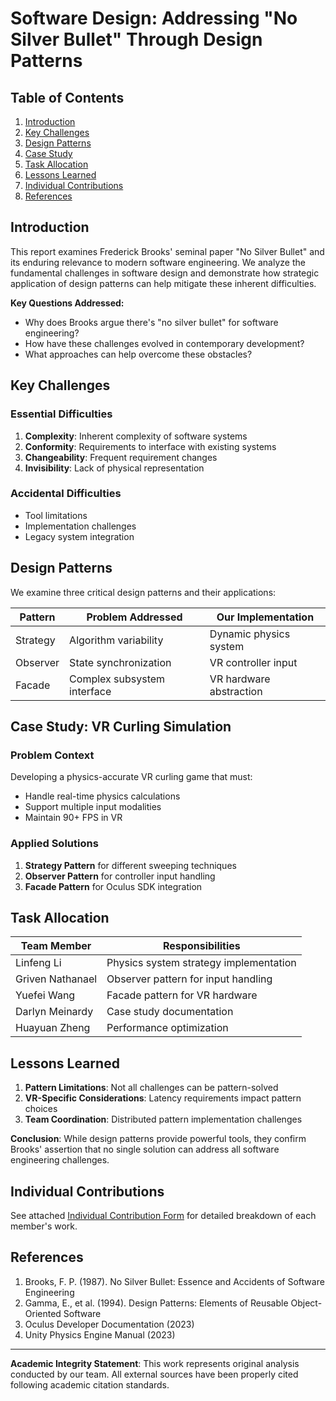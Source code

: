 # Software Design: Addressing "No Silver Bullet" Through Design Patterns


## Table of Contents
1. [Introduction](#introduction)
2. [Key Challenges](#key-challenges)
3. [Design Patterns](#design-patterns)
4. [Case Study](#case-study)
5. [Task Allocation](#task-allocation)
6. [Lessons Learned](#lessons-learned)
7. [Individual Contributions](#individual-contributions)
8. [References](#references)

## Introduction
This report examines Frederick Brooks' seminal paper "No Silver Bullet" and its enduring relevance to modern software engineering. We analyze the fundamental challenges in software design and demonstrate how strategic application of design patterns can help mitigate these inherent difficulties.

**Key Questions Addressed:**
- Why does Brooks argue there's "no silver bullet" for software engineering?
- How have these challenges evolved in contemporary development?
- What approaches can help overcome these obstacles?

## Key Challenges
### Essential Difficulties
1. **Complexity**: Inherent complexity of software systems
2. **Conformity**: Requirements to interface with existing systems
3. **Changeability**: Frequent requirement changes
4. **Invisibility**: Lack of physical representation

### Accidental Difficulties
- Tool limitations
- Implementation challenges
- Legacy system integration

## Design Patterns
We examine three critical design patterns and their applications:

| Pattern | Problem Addressed | Our Implementation |
|---------|-------------------|--------------------|
| Strategy | Algorithm variability | Dynamic physics system |
| Observer | State synchronization | VR controller input |
| Facade | Complex subsystem interface | VR hardware abstraction |

## Case Study: VR Curling Simulation
### Problem Context
Developing a physics-accurate VR curling game that must:
- Handle real-time physics calculations
- Support multiple input modalities
- Maintain 90+ FPS in VR

### Applied Solutions
1. **Strategy Pattern** for different sweeping techniques
2. **Observer Pattern** for controller input handling
3. **Facade Pattern** for Oculus SDK integration

## Task Allocation
| Team Member | Responsibilities |
|-------------|------------------|
| Linfeng Li | Physics system strategy implementation |
| Griven Nathanael | Observer pattern for input handling |
| Yuefei Wang | Facade pattern for VR hardware |
| Darlyn Meinardy | Case study documentation |
| Huayuan Zheng | Performance optimization |

## Lessons Learned
1. **Pattern Limitations**: Not all challenges can be pattern-solved
2. **VR-Specific Considerations**: Latency requirements impact pattern choices
3. **Team Coordination**: Distributed pattern implementation challenges

**Conclusion**: While design patterns provide powerful tools, they confirm Brooks' assertion that no single solution can address all software engineering challenges.

## Individual Contributions
See attached [Individual Contribution Form](contributions/individual_contributions.pdf) for detailed breakdown of each member's work.

## References
1. Brooks, F. P. (1987). No Silver Bullet: Essence and Accidents of Software Engineering
2. Gamma, E., et al. (1994). Design Patterns: Elements of Reusable Object-Oriented Software
3. Oculus Developer Documentation (2023)
4. Unity Physics Engine Manual (2023)

---

**Academic Integrity Statement**: This work represents original analysis conducted by our team. All external sources have been properly cited following academic citation standards.
